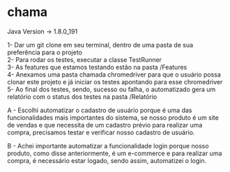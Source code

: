 # chama

Java Version -> 1.8.0_191

1- Dar um git clone em seu terminal, dentro de uma pasta de sua preferência para o projeto <br>
2- Para rodar os testes, executar a classe TestRunner <br>
3- As features que estamos testando estão na pasta /Features <br>
4- Anexamos uma pasta chamada chromedriver para que o usuário possa clonar este projeto e já iniciar os testes apontando para esse chromedriver <br>
5- Ao final dos testes, sendo, sucesso ou falha, o automatizado gera um relatório com o status dos testes na pasta /Relatório <br>

A - Escolhi automatizar o cadastro de usuário porque é uma das funcionalidades mais importantes do sistema, se nosso produto é um site de vendas e que necessita de um cadastro prévio para realizar uma compra, precisamos testar e verificar nosso cadastro de usuário.

B - Achei importante automatizar a funcionalidade login porque nosso produto, como disse anteriormente, é um e-commerce e para realizar uma compra, é necessário estar logado, sendo assim, automatizei o login.
